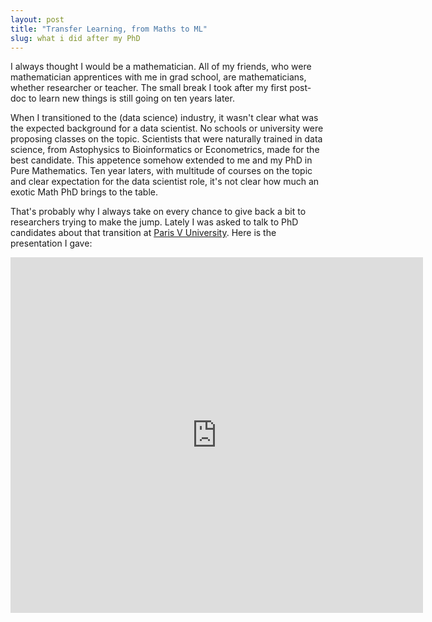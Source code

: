 ```yaml
---
layout: post
title: "Transfer Learning, from Maths to ML"
slug: what i did after my PhD
---
```


I always thought I would be a mathematician. All of my friends, who were mathematician apprentices with me in grad school, are mathematicians, whether researcher or teacher. 
The small break I took after my first post-doc to learn new things is still going on ten years later.  

When I transitioned to the (data science) industry, it wasn't clear what was the expected background for a data scientist. No schools or university were proposing classes on the topic. Scientists that were naturally trained in data science, from Astophysics to Bioinformatics or Econometrics, made for the best candidate. This appetence somehow extended to me and my PhD in Pure Mathematics. Ten year laters, with multitude of courses on the topic and clear expectation for the data scientist role, it's not clear how much an exotic Math PhD brings to the table.  

That's probably why I always take on every chance to give back a bit to researchers trying to make the jump. Lately I was asked to talk to PhD candidates about that transition at [Paris V University](https://map5.mi.parisdescartes.fr/events/journee-pour-les-debouches-dun-doctorat-en-mathematiques/). Here is the presentation I gave:


<iframe class="google-slide" src="https://docs.google.com/presentation/d/e/2PACX-1vTmHMTvjknSQY2WSSmOhNUsk-niT2HGAHmsaCYyNH41h9LU--wYyuiRQNmGJSvou_OH4xCdsgpnxGEU/embed?start=false&loop=false&delayms=3000" frameborder="0" width="660" height="569" allowfullscreen="true" mozallowfullscreen="true" webkitallowfullscreen="true"></iframe>
